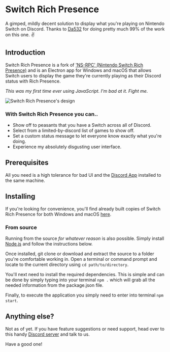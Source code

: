 # Switch Rich Presence
A gimped, mildly decent solution to display what you're playing on Nintendo Switch on Discord. Thanks to [Da532](https://github.com/Da532) for doing pretty much 99% of the work on this one. ✌️

## Introduction
Switch Rich Presence is a fork of ['NS-RPC' (Nintendo Switch Rich Presence)](https://github.com/Da532/NS-RPC) and is an Electron app for Windows and macOS that allows Switch users to display
the game they're currently playing as their Discord status with Rich Presence.

*This was my first time ever using JavaScript. I'm bad at it. Fight me.*

![Switch Rich Presence's design](https://i.da532.com/ueil.png)

### With Switch Rich Presence you can..
* Show off to peasants that you have a Switch across all of Discord.
* Select from a limited-by-discord list of games to show off.
* Set a custom status message to let everyone know exactly what you're doing.
* Experience my absolutely disgusting user interface.

## Prerequisites
All you need is a high tolerance for bad UI and the [Discord App](https://discordapp.com) installed to the same machine.

## Installing
If you're looking for convenience, you'll find already built copies of Switch Rich Presence for
both Windows and macOS [here](https://github.com/hobby-grade/Switch-Rich-Presence/releases).

### From source

Running from the source *for whatever reason* is also possible. Simply install [Node.js](https://nodejs.org/) and follow the instructions below.

Once installed, git clone or download and extract the source to a folder you're
comfortable working in. Open a terminal or command prompt and locate to the
current directory using `cd path/to/directory`.

You'll next need to install the required dependencies. This is simple and can be
done by simply typing into your terminal `npm .` which will grab all the needed
information from the package.json file.

Finally, to execute the application you simply need to enter into terminal `npm start`.

## Anything else?
Not as of yet. If you have feature suggestions or need support, head over to this handy [Discord server](https://discord.gg/StDcdMu) and talk to us.

Have a good one!
